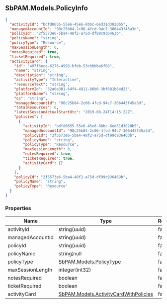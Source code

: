 
<h2 id="tocS_SbPAM.Models.PolicyInfo">SbPAM.Models.PolicyInfo</h2>

<a id="schemasbpam.models.policyinfo"></a>
<a id="schema_SbPAM.Models.PolicyInfo"></a>
<a id="tocSsbpam.models.policyinfo"></a>
<a id="tocssbpam.models.policyinfo"></a>

```json
{
  "activityId": "bdfd0655-55e6-45e6-8bbc-6ed31d3820b5",
  "managedAccountId": "98c25b84-2c06-4fcd-94c7-306443f45a3d",
  "policyId": "2f5573e6-5ba4-48f2-a75d-df99c936463b",
  "policyName": "string",
  "policyType": "Resource",
  "maxSessionLength": 0,
  "notesRequired": true,
  "ticketRequired": true,
  "activityCard": {
    "id": "497f6eca-6276-4993-bfeb-53cbbbba6f08",
    "name": "string",
    "description": "string",
    "activityType": "Interactive",
    "resourceText": "string",
    "platformId": "32a6e381-64f4-4911-86b6-3bf681b64d23",
    "platformName": "string",
    "os": "string",
    "managedAccountId": "98c25b84-2c06-4fcd-94c7-306443f45a3d",
    "totalResources": 0,
    "latestSessionActualStartUtc": "2019-08-24T14:15:22Z",
    "policies": [
      {
        "activityId": "bdfd0655-55e6-45e6-8bbc-6ed31d3820b5",
        "managedAccountId": "98c25b84-2c06-4fcd-94c7-306443f45a3d",
        "policyId": "2f5573e6-5ba4-48f2-a75d-df99c936463b",
        "policyName": "string",
        "policyType": "Resource",
        "maxSessionLength": 0,
        "notesRequired": true,
        "ticketRequired": true,
        "activityCard": {}
      }
    ],
    "policyId": "2f5573e6-5ba4-48f2-a75d-df99c936463b",
    "policyName": "string",
    "policyType": "Resource"
  }
}

```

### Properties

|Name|Type|Required|Restrictions|Description|
|---|---|---|---|---|
|activityId|string(uuid)|false|none|none|
|managedAccountId|string(uuid)|false|none|none|
|policyId|string(uuid)|false|none|none|
|policyName|string¦null|false|none|none|
|policyType|[SbPAM.Models.PolicyType](../Models/sbpam.models.policytype.md)|false|none|none|
|maxSessionLength|integer(int32)|false|none|none|
|notesRequired|boolean|false|none|none|
|ticketRequired|boolean|false|none|none|
|activityCard|[SbPAM.Models.ActivityCardWithPolicies](../Models/sbpam.models.activitycardwithpolicies.md)|false|none|none|


